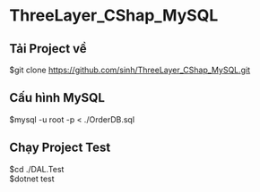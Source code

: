 # ThreeLayer_CShap_MySQL
## Tải Project về
$git clone https://github.com/sinh/ThreeLayer_CShap_MySQL.git
## Cấu hình MySQL
$mysql -u root -p < ./OrderDB.sql
## Chạy Project Test
$cd ./DAL.Test<br/>
$dotnet test
##
